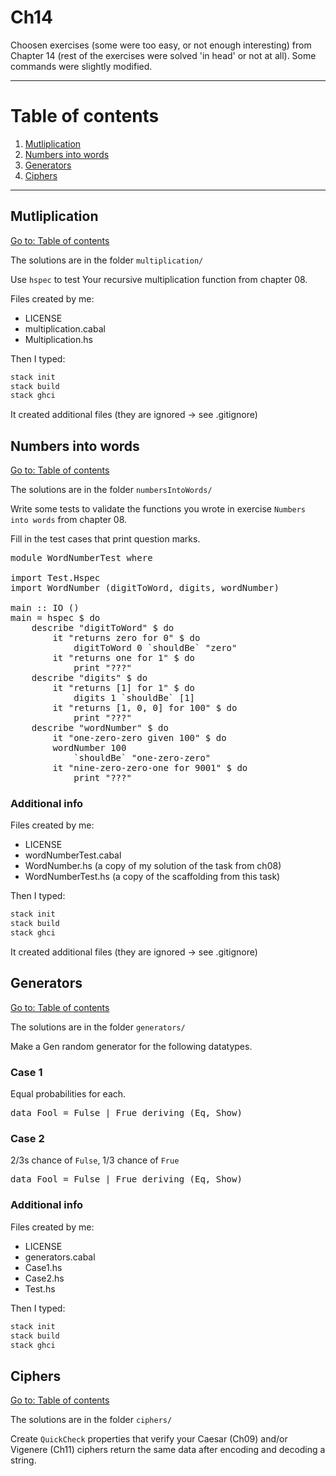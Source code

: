# Ch14

Choosen exercises (some were too easy, or not enough interesting) from Chapter 14 (rest of the exercises were solved 'in head' or not at all). Some commands were slightly modified.

---

# Table of contents

1. [Mutliplication](#multiplication)
2. [Numbers into words](#numbers-into-words)
3. [Generators](#generators)
4. [Ciphers](#ciphers)

---

## Mutliplication

[Go to: Table of contents](#table-of-contents)

The solutions are in the folder `multiplication/`

Use `hspec` to test Your recursive multiplication function from chapter 08.

Files created by me:
- LICENSE
- multiplication.cabal
- Multiplication.hs

Then I typed:

```bash
stack init
stack build
stack ghci
```

It created additional files (they are ignored -> see .gitignore)

## Numbers into words

[Go to: Table of contents](#table-of-contents)

The solutions are in the folder `numbersIntoWords/`

Write some tests to validate the functions you wrote in exercise `Numbers into words` from chapter 08.

Fill in the test cases that print question marks.

<pre>
module WordNumberTest where

import Test.Hspec
import WordNumber (digitToWord, digits, wordNumber)

main :: IO ()
main = hspec $ do
    describe "digitToWord" $ do
        it "returns zero for 0" $ do
            digitToWord 0 `shouldBe` "zero"
        it "returns one for 1" $ do
            print "???"
    describe "digits" $ do
        it "returns [1] for 1" $ do
            digits 1 `shouldBe` [1]
        it "returns [1, 0, 0] for 100" $ do
            print "???"
    describe "wordNumber" $ do
        it "one-zero-zero given 100" $ do
        wordNumber 100
            `shouldBe` "one-zero-zero"
        it "nine-zero-zero-one for 9001" $ do
            print "???"
</pre>

### Additional info

Files created by me:
- LICENSE
- wordNumberTest.cabal
- WordNumber.hs (a copy of my solution of the task from ch08)
- WordNumberTest.hs (a copy of the scaffolding from this task)

Then I typed:

```bash
stack init
stack build
stack ghci
```

It created additional files (they are ignored -> see .gitignore)

## Generators

[Go to: Table of contents](#table-of-contents)

The solutions are in the folder `generators/`

Make a Gen random generator for the following datatypes.

### Case 1

Equal probabilities for each.

<pre>
data Fool = Fulse | Frue deriving (Eq, Show)
</pre>

### Case 2

2/3s chance of `Fulse`, 1/3 chance of `Frue`

<pre>
data Fool = Fulse | Frue deriving (Eq, Show)
</pre>

### Additional info

Files created by me:
- LICENSE
- generators.cabal
- Case1.hs
- Case2.hs
- Test.hs

Then I typed:

```bash
stack init
stack build
stack ghci
```

## Ciphers

[Go to: Table of contents](#table-of-contents)

The solutions are in the folder `ciphers/`

Create `QuickCheck` properties that verify your Caesar (Ch09) and/or Vigenere (Ch11) ciphers return the same data after encoding and decoding a string.
